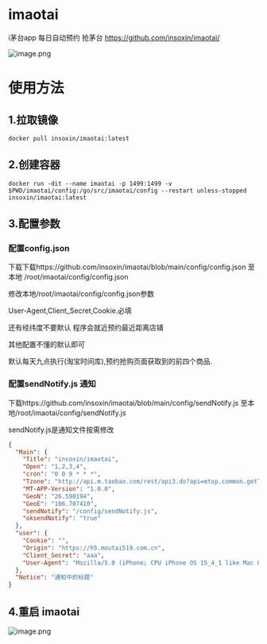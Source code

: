 # imaotai
i茅台app 每日自动预约 抢茅台
https://github.com/insoxin/imaotai/

![image.png](https://blog.isoyu.com/wp-content/uploads/2022/04/2022040300073928.jpg)

# 使用方法
## 1.拉取镜像
```docker
docker pull insoxin/imaotai:latest
```
## 2.创建容器

```docker
docker run -dit --name imaotai -p 1499:1499 -v $PWD/imaotai/config:/go/src/imaotai/config --restart unless-stopped insoxin/imaotai:latest
```

## 3.配置参数

### 配置config.json
下载下载https://github.com/insoxin/imaotai/blob/main/config/config.json 至本地 /root/imaotai/config/config.json

修改本地/root/imaotai/config/config.json参数

User-Agent,Client_Secret,Cookie.必填 

还有经纬度不要默认 程序会就近预约最近距离店铺


其他配置不懂的默认即可

默认每天九点执行(淘宝时间库),预约抢购页面获取到的前四个商品.

### 配置sendNotify.js 通知

下载https://github.com/insoxin/imaotai/blob/main/config/sendNotify.js 至本地/root/imaotai/config/sendNotify.js 

sendNotify.js是通知文件按需修改


```json
{
  "Main": {
    "Title": "insoxin/imaotai",
    "Open": "1,2,3,4",
    "cron": "0 0 9 * * *",
    "Tzone": "http://api.m.taobao.com/rest/api3.do?api=mtop.common.getTimestamp",
    "MT-APP-Version": "1.0.0",
    "GeoN": "26.598194",
    "GeoE": "106.707410",
    "sendNotify": "/config/sendNotify.js",
    "oksendNotify": "true"
  },
  "user": {
    "Cookie": "",
    "Origin": "https://h5.moutai519.com.cn",
    "Client_Secret": "aaa",
    "User-Agent": "Mozilla/5.0 (iPhone; CPU iPhone OS 15_4_1 like Mac OS X) AppleWebKit/605.1.15 (KHTML, like Gecko) Mobile/15E148 moutaiapp/1.0.6 device-id/insoxin/imaotai"
  },
  "Notice": "通知中的标题"
}

```
## 4.重启 imaotai
![image.png](https://blog.isoyu.com/wp-content/uploads/2022/04/2022040300072260.jpg)
